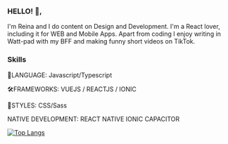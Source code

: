 ### HELLO! 👋,
I'm Reina and I do content on Design and Development. I'm a React lover, including it for WEB and Mobile Apps. Apart from coding I enjoy writing in Watt-pad with my BFF and making funny short videos on TikTok.

### Skills
🚀LANGUAGE: Javascript/Typescript

🛠FRAMEWORKS: 
VUEJS / REACTJS / IONIC 

💅STYLES: 
CSS/Sass

NATIVE DEVELOPMENT: 
REACT NATIVE 
IONIC CAPACITOR

[![Top Langs](https://github-readme-stats.vercel.app/api/top-langs/?username=ogorei&layout=compact)](https://github.com/ogorei/github-readme-stats)
